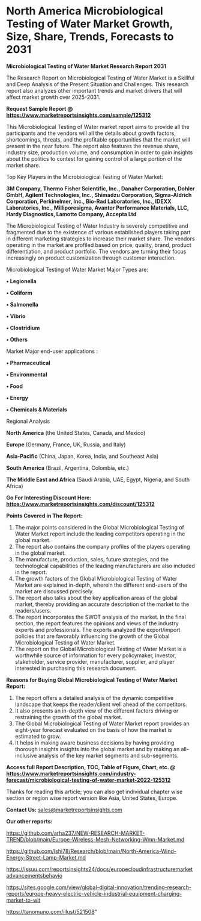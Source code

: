# North America Microbiological Testing of Water Market Growth, Size, Share, Trends, Forecasts to 2031

<strong>Microbiological Testing of Water Market Research Report 2031</strong>

The Research Report on Microbiological Testing of Water Market is a Skillful and Deep Analysis of the Present Situation and Challenges. This research report also analyzes other important trends and market drivers that will affect market growth over 2025-2031.

<strong>Request Sample Report @ <a href=https://www.marketreportsinsights.com/sample/125312>https://www.marketreportsinsights.com/sample/125312</a></strong>

This Microbiological Testing of Water market report aims to provide all the participants and the vendors will all the details about growth factors, shortcomings, threats, and the profitable opportunities that the market will present in the near future. The report also features the revenue share, industry size, production volume, and consumption in order to gain insights about the politics to contest for gaining control of a large portion of the market share.

Top Key Players in the Microbiological Testing of Water Market:

<strong>3M Company, Thermo Fisher Scientific, Inc., Danaher Corporation, Dohler GmbH, Agilent Technologies, Inc., Shimadzu Corporation, Sigma-Aldrich Corporation, Perkinelmer, Inc., Bio-Rad Laboratories, Inc., IDEXX Laboratories, Inc., Milliporesigma, Avantor Performance Materials, LLC, Hardy Diagnostics, Lamotte Company, Accepta Ltd</strong>

The Microbiological Testing of Water Industry is severely competitive and fragmented due to the existence of various established players taking part in different marketing strategies to increase their market share. The vendors operating in the market are profiled based on price, quality, brand, product differentiation, and product portfolio. The vendors are turning their focus increasingly on product customization through customer interaction.

Microbiological Testing of Water Market Major Types are:

<strong>• Legionella

• Coliform

• Salmonella

• Vibrio

• Clostridium

• Others</strong>

Market Major end-user applications :

<strong>• Pharmaceutical

• Environmental

• Food

• Energy

• Chemicals & Materials</strong>

Regional Analysis

</u><strong><b>North America</b></strong> (the United States, Canada, and Mexico)

<strong><b>Europe </b></strong>(Germany, France, UK, Russia, and Italy)

<strong><b>Asia-Pacific</b></strong> (China, Japan, Korea, India, and Southeast Asia)

<strong><b>South America</b></strong> (Brazil, Argentina, Colombia, etc.)

<strong><b>The Middle East and Africa</b></strong> (Saudi Arabia, UAE, Egypt, Nigeria, and South Africa)

<strong>Go For Interesting Discount Here: <a href=https://www.marketreportsinsights.com/discount/125312>https://www.marketreportsinsights.com/discount/125312</a></strong>

<strong>Points Covered in The Report:</strong>
<ol>
  <li>The major points considered in the Global Microbiological Testing of Water Market report include the leading competitors operating in the global market.</li>
  <li>The report also contains the company profiles of the players operating in the global market.</li>
  <li>The manufacture, production, sales, future strategies, and the technological capabilities of the leading manufacturers are also included in the report.</li>
  <li>The growth factors of the Global Microbiological Testing of Water Market are explained in-depth, wherein the different end-users of the market are discussed precisely.</li>
  <li>The report also talks about the key application areas of the global market, thereby providing an accurate description of the market to the readers/users.</li>
  <li>The report incorporates the SWOT analysis of the market. In the final section, the report features the opinions and views of the industry experts and professionals. The experts analyzed the export/import policies that are favorably influencing the growth of the Global Microbiological Testing of Water Market.</li>
  <li>The report on the Global Microbiological Testing of Water Market is a worthwhile source of information for every policymaker, investor, stakeholder, service provider, manufacturer, supplier, and player interested in purchasing this research document.</li>
</ol>
<strong>Reasons for Buying Global Microbiological Testing of Water Market Report:</strong>

<ol>
  <li>The report offers a detailed analysis of the dynamic competitive landscape that keeps the reader/client well ahead of the competitors.</li>
  <li>It also presents an in-depth view of the different factors driving or restraining the growth of the global market.</li>
  <li>The Global Microbiological Testing of Water Market report provides an eight-year forecast evaluated on the basis of how the market is estimated to grow.</li>
  <li>It helps in making aware business decisions by having providing thorough insights insights into the global market and by making an all-inclusive analysis of the key market segments and sub-segments.</li>
</ol>
<strong>Access full Report Description, TOC, Table of Figure, Chart, etc. @ <a href=https://www.marketreportsinsights.com/industry-forecast/microbiological-testing-of-water-market-2022-125312>https://www.marketreportsinsights.com/industry-forecast/microbiological-testing-of-water-market-2022-125312</a></strong>


Thanks for reading this article; you can also get individual chapter wise section or region wise report version like Asia, United States, Europe.

<strong>Contact Us:</strong>
sales@marketreportsinsights.com

<strong>Our other reports:</strong>

<a href=https://github.com/arha237/NEW-RESEARCH-MARKET-TREND/blob/main/Europe-Wireless-Mesh-Networking-Wmn-Market.md>https://github.com/arha237/NEW-RESEARCH-MARKET-TREND/blob/main/Europe-Wireless-Mesh-Networking-Wmn-Market.md</a>

<a href=https://github.com/Ishi78/Research/blob/main/North-America-Wind-Energy-Street-Lamp-Market.md>https://github.com/Ishi78/Research/blob/main/North-America-Wind-Energy-Street-Lamp-Market.md</a>

<a href=https://issuu.com/reportsinsights24/docs/europecloudinfrastructuremarketadvancementsbehavio>https://issuu.com/reportsinsights24/docs/europecloudinfrastructuremarketadvancementsbehavio</a>

<a href=https://sites.google.com/view/global-digital-innovation/trending-research-reports/europe-heavy-electric-vehicle-industrial-equipment-charging-market-to-wit>https://sites.google.com/view/global-digital-innovation/trending-research-reports/europe-heavy-electric-vehicle-industrial-equipment-charging-market-to-wit</a>

<a href=https://tanomuno.com/illust/521508>https://tanomuno.com/illust/521508</a>"
